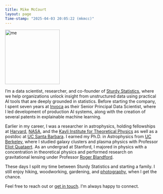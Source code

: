 ```yaml
---
title: Mike McCourt
layout: page
Time-stamp: "2025-04-03 20:05:22 (mkmcc)"
---
```


<!-- todo: why doesn't class="pad top right" work? -->
<img src="{{site.url}}/images/me_2.jpeg" width="180" class="pad top right" alt="me"/>

I’m a data scientist, researcher, and co-founder of [Sturdy
Statistics](https://sturdystatistics.com), where we help organizations
unlock insight from unstructured data using practical AI tools that
are deeply grounded in statistics.  Before starting the company, I
spent seven years at [Invoca](https://www.invoca.com) as their Senior
Principal Data Scientist, where I led development of production AI
systems, along with the creation of several patents in explainable
machine learning.

Earlier in my career, I was a researcher in astrophysics, holding
fellowships at
[Harvard](https://pweb.cfa.harvard.edu/opportunities/fellowships-visiting-scientist-positions/itc-fellowship),
[NASA](https://www.stsci.edu/stsci-research/fellowships/nasa-hubble-fellowship-program),
and the [Kavli Institute for Theoretical
Physics](https://www.kitp.ucsb.edu/apply/fellowships/graduate-fellowship-program)
as well as a postdoc at [UC Santa
Barbara](http://web.physics.ucsb.edu/~astrogroup/).  I earned my
Ph.D. in Astrophysics from [UC Berkeley](https://astro.berkeley.edu),
where I studied galaxy clusters and plasma physics with Professor
[Eliot Quataert](https://www.astro.princeton.edu/~quataert/).  As an
undergrad at Stanford, I majored in physics with a concentration in
theoretical physics and performed research on gravitational lensing
under Professor [Roger
Blandford](https://en.wikipedia.org/wiki/Roger_Blandford).

These days I split my time between Sturdy Statistics and starting a
family.  I still enjoy hiking, woodworking, gardening, and
[photography](https://www.flickr.com/photos/mkmccjr/albums/), when I
get the chance.

Feel free to reach out or [get in
touch]({{site.url}}/contact).  I’m always happy to connect.

